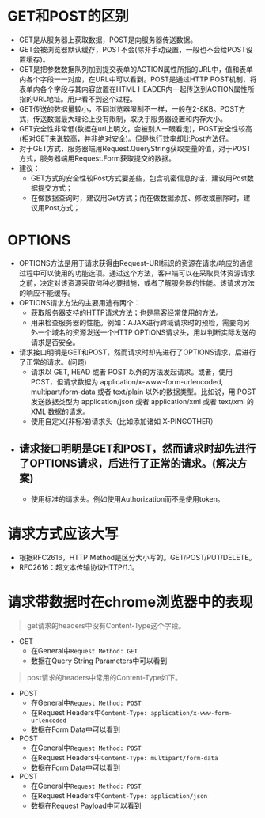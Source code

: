 # GET和POST的区别
* GET是从服务器上获取数据，POST是向服务器传送数据。
* GET会被浏览器默认缓存，POST不会(除非手动设置，一般也不会给POST设置缓存)。
* GET是把参数数据队列加到提交表单的ACTION属性所指的URL中，值和表单内各个字段一一对应，在URL中可以看到。POST是通过HTTP POST机制，将表单内各个字段与其内容放置在HTML HEADER内一起传送到ACTION属性所指的URL地址。用户看不到这个过程。
* GET传送的数据量较小，不同浏览器限制不一样，一般在2-8KB。POST方式，传送数据最大理论上没有限制，取决于服务器设置和内存大小。
* GET安全性非常低(数据在url上明文，会被别人一眼看走)，POST安全性较高(相对GET来说较高，并非绝对安全)。但是执行效率却比Post方法好。
* 对于GET方式，服务器端用Request.QueryString获取变量的值，对于POST方式，服务器端用Request.Form获取提交的数据。
* 建议：
    - GET方式的安全性较Post方式要差些，包含机密信息的话，建议用Post数据提交方式；
    - 在做数据查询时，建议用Get方式；而在做数据添加、修改或删除时，建议用Post方式；

# OPTIONS
* OPTIONS方法是用于请求获得由Request-URI标识的资源在请求/响应的通信过程中可以使用的功能选项。通过这个方法，客户端可以在采取具体资源请求之前，决定对该资源采取何种必要措施，或者了解服务器的性能。该请求方法的响应不能缓存。
* OPTIONS请求方法的主要用途有两个：
    - 获取服务器支持的HTTP请求方法；也是黑客经常使用的方法。
    - 用来检查服务器的性能。例如：AJAX进行跨域请求时的预检，需要向另外一个域名的资源发送一个HTTP OPTIONS请求头，用以判断实际发送的请求是否安全。
* 请求接口明明是GET和POST，然而请求时却先进行了OPTIONS请求，后进行了正常的请求。(问题)
    - 请求以 GET, HEAD 或者 POST 以外的方法发起请求。或者，使用 POST，但请求数据为 application/x-www-form-urlencoded, multipart/form-data 或者 text/plain 以外的数据类型。比如说，用 POST 发送数据类型为 application/json 或者 application/xml 或者 text/xml 的 XML 数据的请求。
    - 使用自定义(非标准)请求头（比如添加诸如 X-PINGOTHER）
* 请求接口明明是GET和POST，然而请求时却先进行了OPTIONS请求，后进行了正常的请求。(解决方案)
    - 
    - 使用标准的请求头。例如使用Authorization而不是使用token。

# 请求方式应该大写
* 根据RFC2616，HTTP Method是区分大小写的。GET/POST/PUT/DELETE。
* RFC2616：超文本传输协议HTTP/1.1。

# 请求带数据时在chrome浏览器中的表现
> get请求的headers中没有Content-Type这个字段。
* GET
    - 在General中```Request Method: GET```
    - 数据在Query String Parameters中可以看到
> post请求的headers中常用的Content-Type如下。
* POST
    - 在General中```Request Method: POST```
    - 在Request Headers中```Content-Type: application/x-www-form-urlencoded```
    - 数据在Form Data中可以看到
* POST
    - 在General中```Request Method: POST```
    - 在Request Headers中```Content-Type: multipart/form-data```
    - 数据在Form Data中可以看到
* POST
    - 在General中```Request Method: POST```
    - 在Request Headers中```Content-Type: application/json```
    - 数据在Request Payload中可以看到
